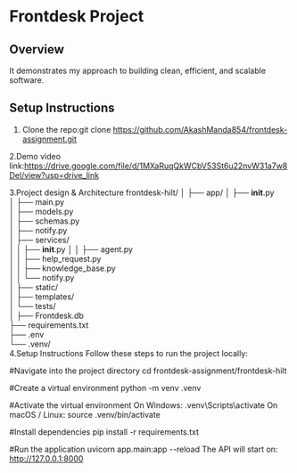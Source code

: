 # Frontdesk Project

## Overview
It demonstrates my approach to building clean, efficient, and scalable software.
## Setup Instructions
1. Clone the repo:git clone https://github.com/AkashManda854/frontdesk-assignment.git
   
2.Demo video link:https://drive.google.com/file/d/1MXaRuqQkWCbV53St6u22nvW31a7w8Del/view?usp=drive_link

 3.Project design & Architecture
   frontdesk-hilt/
    │
    ├── app/
    │   ├── __init__.py                 
    │   ├── main.py                     
    │   ├── models.py                 
│   ├── schemas.py                 
│   ├── notify.py                   
│   ├── services/                 
│   │   ├── __init__.py
│   │   ├── agent.py                
│   │   ├── help_request.py         
│   │   ├── knowledge_base.py       
│   │   └── notify.py              
│   ├── static/                   
│   ├── templates/                  
│   └── tests/                    
│
├── Frontdesk.db                  
├── requirements.txt               
├── .env                         
└── .venv/                          
4.Setup Instructions
Follow these steps to run the project locally:

#Navigate into the project directory
cd frontdesk-assignment/frontdesk-hilt

#Create a virtual environment
python -m venv .venv

#Activate the virtual environment
On Windows:
.venv\Scripts\activate
On macOS / Linux:
source .venv/bin/activate

#Install dependencies
pip install -r requirements.txt

#Run the application
uvicorn app.main:app --reload
The API will start on: http://127.0.0.1:8000

